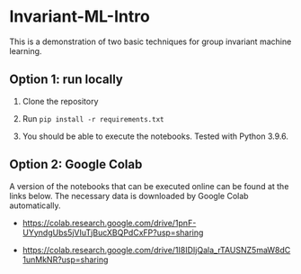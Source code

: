 # Invariant-ML-Intro

This is a demonstration of two basic techniques for group invariant machine learning.

## Option 1: run locally

1. Clone the repository

2. Run `pip install -r requirements.txt`

3. You should be able to execute the notebooks. Tested with Python 3.9.6.

## Option 2: Google Colab

A version of the notebooks that can be executed online can be found at the links below.
The necessary data is downloaded by Google Colab automatically.

- https://colab.research.google.com/drive/1pnF-UYyndgUbs5jVIuTjBucXBQPdCxFP?usp=sharing

- https://colab.research.google.com/drive/1I8IDIjQala_rTAUSNZ5maW8dC1unMkNR?usp=sharing